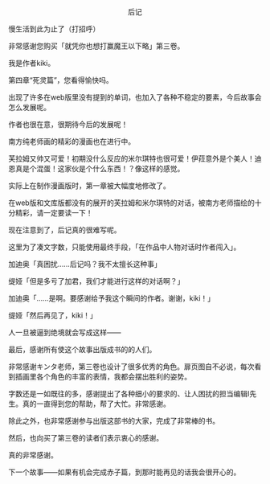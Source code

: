 <p align="center">后记</p>

慢生活到此为止了（打招呼）

非常感谢您购买「就凭你也想打赢魔王以下略」第三卷。

我是作者kiki。

第四章“死灵篇”，您看得愉快吗。

出现了许多在web版里没有提到的单词，也加入了各种不稳定的要素，今后故事会怎么发展呢。

作者也很在意，很期待今后的发展呢！

南方纯老师画的精彩的漫画也在进行中。

芙拉姆又帅又可爱！初期没什么反应的米尔琪特也很可爱！伊菈意外是个美人！迪恩真是个混蛋！这家伙是个什么东西！？像这样的感觉。

实际上在制作漫画版时，第一章被大幅度地修改了。

在web版和文库版都没有的展开的芙拉姆和米尔琪特的对话，被南方老师描绘的十分精彩，请一定要读一下！

现在注意到了，后记真的很难写呢。

这里为了凑文字数，只能使用最终手段，「在作品中人物对话时作者闯入」。

加迪奥「真困扰……后记吗？我不太擅长这种事」

缇娅「但是多亏了加君，我们才能进行这样的对话啊？」

加迪奥「……是啊。要感谢给予我这个瞬间的作者。谢谢，kiki！」

缇娅「然后再见了，kiki！」

人一旦被逼到绝境就会写成这样——

最后，感谢所有使这个故事出版成书的的人们。

非常感谢キンタ老师，第三卷也设计了很多优秀的角色。扉页图自不必说，每次看到插画里各个角色的丰富的表情，我都会摆出胜利的姿势。

字数还是一如既往的多，感谢提出了各种细小的要求的、让人困扰的担当编辑I先生。真的一直得到您的帮助，帮了大忙。非常感谢。

除此之外，也非常感谢参与出版这部书的大家，完成了非常棒的书。

然后，也向买了第三卷的读者们表示衷心的感谢。

真的非常感谢。

下一个故事——如果有机会完成赤子篇，到那时能再见的话我会很开心的。

